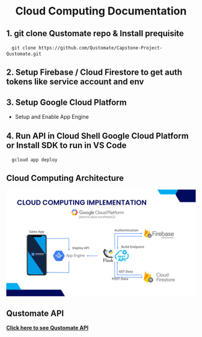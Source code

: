 # <p align="center">Cloud Computing Documentation</p>

## 1. git clone Qustomate repo & Install prequisite
      git clone https://github.com/Qustomate/Capstone-Project-Qustomate.git

## 2. Setup Firebase / Cloud Firestore to get auth tokens like service account and env

## 3. Setup Google Cloud Platform
- Setup and Enable App Engine

## 4. Run API in Cloud Shell Google Cloud Platform or Install SDK to run in VS Code
      gcloud app deploy

##    Cloud Computing Architecture
      
<img src="../Logo-Images/CC_Architecture.png">

##    Qustomate API

<a href="api/"><strong>Click here to see Qustomate API</strong></a>
